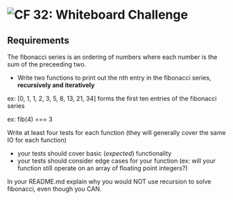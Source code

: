 ![CF](https://camo.githubusercontent.com/70edab54bba80edb7493cad3135e9606781cbb6b/687474703a2f2f692e696d6775722e636f6d2f377635415363382e706e67) 32: Whiteboard Challenge
===

## Requirements
The fibonacci series is an ordering of numbers where each number is the sum of the preceeding two.
* Write two functions to print out the nth entry in the fibonacci series, **recursively and iteratively**

ex: [0, 1, 1, 2, 3, 5, 8, 13, 21, 34] forms the first ten entries of the fibonacci series

ex: fib(4) === 3

Write at least four tests for each function (they will generally cover the same IO for each function)
* your tests should cover basic (*expected*) functionality
* your tests should consider edge cases for your function (ex: will your function still operate on an array of floating point integers?)

In your README.md explain why you would NOT use recursion to solve fibonacci, even though you CAN.